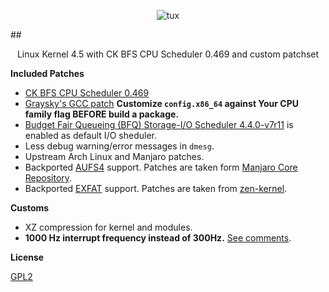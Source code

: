 
<p align="center">
  <img src="http://i.imgur.com/BbD1jGBl.jpg" alt="tux"/>
</p>

##<p align="center">Linux Kernel 4.5 with CK BFS CPU Scheduler 0.469 and custom patchset<br/></p>

**Included Patches**

 - [CK BFS CPU Scheduler 0.469](http://users.tpg.com.au/ckolivas/kernel/)
 - [Graysky's GCC patch](https://github.com/graysky2/kernel_gcc_patch) **Customize `config.x86_64` against Your CPU family flag BEFORE build a package.**
 - [Budget Fair Queueing (BFQ) Storage-I/O Scheduler 4.4.0-v7r11](http://algo.ing.unimo.it/people/paolo/disk_sched/sources.php) is enabled as default I/O sheduler.
 - Less debug warning/error messages in `dmesg`.
 - Upstream Arch Linux and Manjaro patches.
 - Backported [AUFS4](http://aufs.sourceforge.net/) support. Patches are taken form [Manjaro Core Repository](https://github.com/manjaro/packages-core).
 - Backported [EXFAT](https://github.com/dorimanx/exfat-nofuse) support. Patches are taken from [zen-kernel](https://github.com/zen-kernel/zen-kernel).
 
**Customs**

 - XZ compression for kernel and modules.
 - **1000 Hz interrupt frequency instead of 300Hz.** [See comments](http://ck-hack.blogspot.com/2013/09/bfs-0441-311-ck1.html?showComment=1378756529345#c5266548105449573343).

**License**

[GPL2](https://www.gnu.org/licenses/gpl-2.0.txt)
